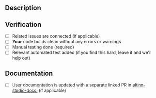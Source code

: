 <!--- Provide a general summary of your changes in the Title above -->

## Description

<!--- Describe your changes in detail -->

## Verification

- [ ] Related issues are connected (if applicable)
- [ ] **Your** code builds clean without any errors or warnings
- [ ] Manual testing done (required)
- [ ] Relevant automated test added (if you find this hard, leave it and we'll help out)

## Documentation

- [ ] User documentation is updated with a separate linked PR in [altinn-studio-docs.](https://github.com/Altinn/altinn-studio-docs) (if applicable)
